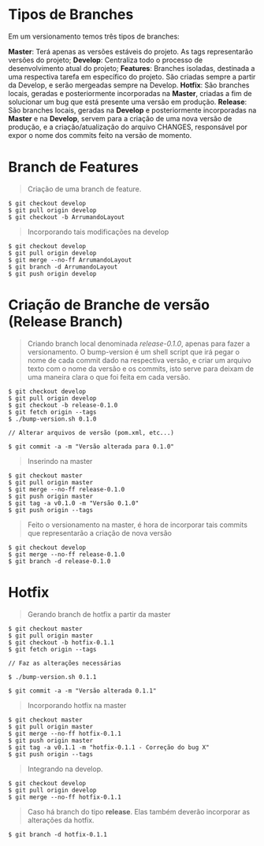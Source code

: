 # Tipos de Branches

Em um versionamento temos três tipos de branches:

**Master**: Terá apenas as versões estáveis do projeto. As tags representarão versões do projeto;
**Develop**: Centraliza todo o processo de desenvolvimento atual do projeto;
**Features**: Branches isoladas, destinada a uma respectiva tarefa em específico do projeto. São criadas sempre a partir da Develop, e serão mergeadas sempre na Develop.
**Hotfix**: São branches locais, geradas e posteriormente incorporadas na **Master**, criadas a fim de solucionar um bug que está presente uma versão em produção.
**Release**: São branches locais, geradas na **Develop** e posteriormente incorporadas na **Master** e na **Develop**, servem para a criação de uma nova versão de produção, e a criação/atualização do arquivo CHANGES, responsável por expor o nome dos commits feito na versão de momento. 

# Branch de Features

> Criação de uma branch de feature.

```
$ git checkout develop
$ git pull origin develop
$ git checkout -b ArrumandoLayout
```

> Incorporando tais modificações na develop

```
$ git checkout develop
$ git pull origin develop
$ git merge --no-ff ArrumandoLayout
$ git branch -d ArrumandoLayout
$ git push origin develop
```

# Criação de Branche de versão (Release Branch)

> Criando branch local denominada *release-0.1.0*, apenas para fazer a versionamento. O bump-version é um shell script que irá pegar o nome de cada commit dado na respectiva versão, e criar um arquivo texto com o nome da versão e os commits, isto serve para deixam de uma maneira clara o que foi feita em cada versão.

```
$ git checkout develop
$ git pull origin develop
$ git checkout -b release-0.1.0
$ git fetch origin --tags
$ ./bump-version.sh 0.1.0

// Alterar arquivos de versão (pom.xml, etc...)

$ git commit -a -m "Versão alterada para 0.1.0"
```

> Inserindo na master

```
$ git checkout master
$ git pull origin master
$ git merge --no-ff release-0.1.0
$ git push origin master
$ git tag -a v0.1.0 -m "Versão 0.1.0"
$ git push origin --tags
```

> Feito o versionamento na master, é hora de incorporar tais commits que representarão a criação de nova versão

```
$ git checkout develop
$ git merge --no-ff release-0.1.0
$ git branch -d release-0.1.0
```

# Hotfix

> Gerando branch de hotfix a partir da master

```
$ git checkout master
$ git pull origin master
$ git checkout -b hotfix-0.1.1
$ git fetch origin --tags

// Faz as alterações necessárias

$ ./bump-version.sh 0.1.1

$ git commit -a -m "Versão alterada 0.1.1"
```

> Incorporando hotfix na master

```
$ git checkout master
$ git pull origin master
$ git merge --no-ff hotfix-0.1.1
$ git push origin master
$ git tag -a v0.1.1 -m "hotfix-0.1.1 - Correção do bug X"
$ git push origin --tags
```

> Integrando na develop.

```
$ git checkout develop
$ git pull origin develop
$ git merge --no-ff hotfix-0.1.1
```

> Caso há branch do tipo **release**. Elas também deverão incorporar as alterações da hotfix.

```
$ git branch -d hotfix-0.1.1
```



